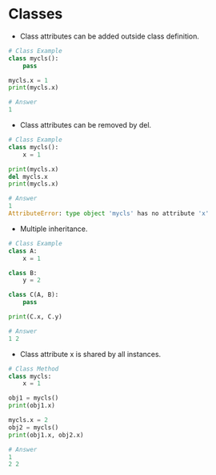 # Classes
- Class attributes can be added outside class definition.
```python
# Class Example
class mycls():
    pass

mycls.x = 1
print(mycls.x)

# Answer
1
```
- Class attributes can be removed by del.
```python
# Class Example
class mycls():
    x = 1

print(mycls.x)
del mycls.x
print(mycls.x)

# Answer
1
AttributeError: type object 'mycls' has no attribute 'x'
```
- Multiple inheritance.
```python
# Class Example
class A:
    x = 1

class B:
    y = 2

class C(A, B):
    pass

print(C.x, C.y)

# Answer
1 2
```
- Class attribute x is shared by all instances.
```python
# Class Method
class mycls:
    x = 1

obj1 = mycls()
print(obj1.x)

mycls.x = 2
obj2 = mycls()
print(obj1.x, obj2.x)

# Answer
1
2 2
```